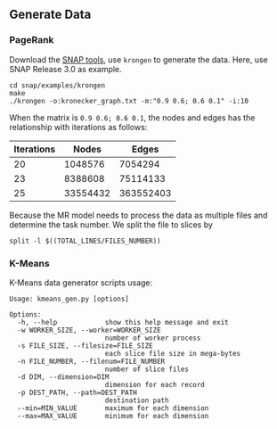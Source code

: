 ## Generate Data

### PageRank

Download the [SNAP tools][snap], use `krongen` to generate the data.
Here, use SNAP Release 3.0 as example.

    cd snap/examples/krongen
    make
    ./krongen -o:kronecker_graph.txt -m:"0.9 0.6; 0.6 0.1" -i:10

[snap]: https://snap.stanford.edu/snap/download.html

When the matrix is `0.9 0.6; 0.6 0.1`, the nodes and edges has the relationship with iterations as follows:

| Iterations | Nodes    | Edges     |
|------------|----------|-----------|
| 20         | 1048576  | 7054294   |
| 23         | 8388608  | 75114133  |
| 25         | 33554432 | 363552403 |

Because the MR model needs to process the data as multiple files and determine the task number.
We split the file to slices by

    split -l $((TOTAL_LINES/FILES_NUMBER))

### K-Means

K-Means data generator scripts usage:

    Usage: kmeans_gen.py [options]

    Options:
      -h, --help            show this help message and exit
      -w WORKER_SIZE, --worker=WORKER_SIZE
                            number of worker process
      -s FILE_SIZE, --filesize=FILE_SIZE
                            each slice file size in mega-bytes
      -n FILE_NUMBER, --filenum=FILE_NUMBER
                            number of slice files
      -d DIM, --dimension=DIM
                            dimension for each record
      -p DEST_PATH, --path=DEST_PATH
                            destination path
      --min=MIN_VALUE       maximum for each dimension
      --max=MAX_VALUE       minimum for each dimension



